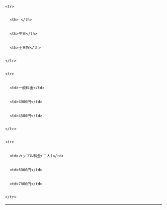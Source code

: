 <html lang="ja"> 


<head> 
<link rel="stylesheet" type="text/css" href="ticket.css">

<meta charset="UTF-8"> 


<title>TICKET</title> 


</head> 


<body> 


 <table border="1" width="50%"> 


    <tr> 


      <th> </th> 


      <th>平日</th> 


      <th>土日祝</th> 


    </tr> 


    <tr> 


      <td>一般料金</td> 


      <td>4000円</td> 


      <td>4500円</td> 


    </tr> 


    <tr> 


      <td>カップル料金(二人)</td> 


      <td>6000円</td> 


      <td>7000円</td> 


    </tr> 


  </table>  


  


</body> 


</html>   


 

